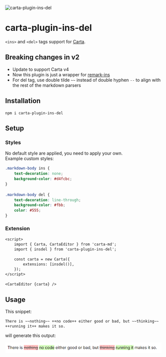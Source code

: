 ![carta-plugin-ins-del](https://img.shields.io/npm/v/carta-plugin-ins-del)

# carta-plugin-ins-del

`<ins>` and `<del>` tags support for [Carta](https://github.com/BearToCode/carta).

## Breaking changes in v2

- Update to support Carta v4
- Now this plugin is just a wrapper for [remark-ins](https://github.com/ipikuka/remark-ins)
- For del tag, use double tilde `~~` instead of double hyphen `--` to align with the rest of the markdown parsers

## Installation

```shell
npm i carta-plugin-ins-del
```

## Setup

### Styles

No default style are applied, you need to apply your own.  
Example custom styles:

```css
.markdown-body ins {
	text-decoration: none;
	background-color: #d4fcbc;
}

.markdown-body del {
	text-decoration: line-through;
	background-color: #fbb;
	color: #555;
}
```

### Extension

```svelte
<script>
	import { Carta, CartaEditor } from 'carta-md';
	import { insdel } from 'carta-plugin-ins-del';

	const carta = new Carta({
		extensions: [insdel()],
	});
</script>

<CartaEditor {carta} />
```

## Usage

This snippet:

```
There is ~~nothing~~ ++no code++ either good or bad, but ~~thinking~~ ++running it++ makes it so.
```

will generate this output:

![output](./static/output.png)

